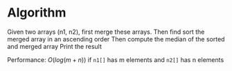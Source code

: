 # Algorithm

Given two arrays (n1, n2), first merge these arrays.
Then find sort the merged array in an ascending order
Then compute the median of the sorted and merged array
Print the result


Performance: $O(log(m+n))$ if `n1[]` has m elements and `n2[]` has n elements